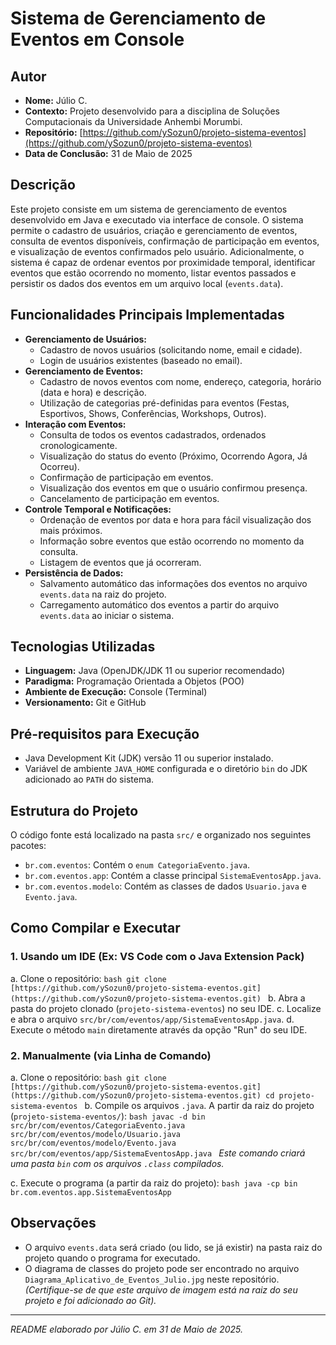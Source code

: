# Sistema de Gerenciamento de Eventos em Console

## Autor
- **Nome:** Júlio C.
- **Contexto:** Projeto desenvolvido para a disciplina de Soluções Computacionais da Universidade Anhembi Morumbi.
- **Repositório:** [https://github.com/ySozun0/projeto-sistema-eventos](https://github.com/ySozun0/projeto-sistema-eventos)
- **Data de Conclusão:** 31 de Maio de 2025

## Descrição
Este projeto consiste em um sistema de gerenciamento de eventos desenvolvido em Java e executado via interface de console. O sistema permite o cadastro de usuários, criação e gerenciamento de eventos, consulta de eventos disponíveis, confirmação de participação em eventos, e visualização de eventos confirmados pelo usuário. Adicionalmente, o sistema é capaz de ordenar eventos por proximidade temporal, identificar eventos que estão ocorrendo no momento, listar eventos passados e persistir os dados dos eventos em um arquivo local (`events.data`).

## Funcionalidades Principais Implementadas
- **Gerenciamento de Usuários:**
  - Cadastro de novos usuários (solicitando nome, email e cidade).
  - Login de usuários existentes (baseado no email).
- **Gerenciamento de Eventos:**
  - Cadastro de novos eventos com nome, endereço, categoria, horário (data e hora) e descrição.
  - Utilização de categorias pré-definidas para eventos (Festas, Esportivos, Shows, Conferências, Workshops, Outros).
- **Interação com Eventos:**
  - Consulta de todos os eventos cadastrados, ordenados cronologicamente.
  - Visualização do status do evento (Próximo, Ocorrendo Agora, Já Ocorreu).
  - Confirmação de participação em eventos.
  - Visualização dos eventos em que o usuário confirmou presença.
  - Cancelamento de participação em eventos.
- **Controle Temporal e Notificações:**
  - Ordenação de eventos por data e hora para fácil visualização dos mais próximos.
  - Informação sobre eventos que estão ocorrendo no momento da consulta.
  - Listagem de eventos que já ocorreram.
- **Persistência de Dados:**
  - Salvamento automático das informações dos eventos no arquivo `events.data` na raiz do projeto.
  - Carregamento automático dos eventos a partir do arquivo `events.data` ao iniciar o sistema.

## Tecnologias Utilizadas
- **Linguagem:** Java (OpenJDK/JDK 11 ou superior recomendado)
- **Paradigma:** Programação Orientada a Objetos (POO)
- **Ambiente de Execução:** Console (Terminal)
- **Versionamento:** Git e GitHub

## Pré-requisitos para Execução
- Java Development Kit (JDK) versão 11 ou superior instalado.
- Variável de ambiente `JAVA_HOME` configurada e o diretório `bin` do JDK adicionado ao `PATH` do sistema.

## Estrutura do Projeto
O código fonte está localizado na pasta `src/` e organizado nos seguintes pacotes:
- `br.com.eventos`: Contém o `enum CategoriaEvento.java`.
- `br.com.eventos.app`: Contém a classe principal `SistemaEventosApp.java`.
- `br.com.eventos.modelo`: Contém as classes de dados `Usuario.java` e `Evento.java`.

## Como Compilar e Executar

### 1. Usando um IDE (Ex: VS Code com o Java Extension Pack)
   a. Clone o repositório:
      ```bash
      git clone [https://github.com/ySozun0/projeto-sistema-eventos.git](https://github.com/ySozun0/projeto-sistema-eventos.git)
      ```
   b. Abra a pasta do projeto clonado (`projeto-sistema-eventos`) no seu IDE.
   c. Localize e abra o arquivo `src/br/com/eventos/app/SistemaEventosApp.java`.
   d. Execute o método `main` diretamente através da opção "Run" do seu IDE.

### 2. Manualmente (via Linha de Comando)
   a. Clone o repositório:
      ```bash
      git clone [https://github.com/ySozun0/projeto-sistema-eventos.git](https://github.com/ySozun0/projeto-sistema-eventos.git)
      cd projeto-sistema-eventos
      ```
   b. Compile os arquivos `.java`. A partir da raiz do projeto (`projeto-sistema-eventos/`):
      ```bash
      javac -d bin src/br/com/eventos/CategoriaEvento.java src/br/com/eventos/modelo/Usuario.java src/br/com/eventos/modelo/Evento.java src/br/com/eventos/app/SistemaEventosApp.java
      ```
      *Este comando criará uma pasta `bin` com os arquivos `.class` compilados.*

   c. Execute o programa (a partir da raiz do projeto):
      ```bash
      java -cp bin br.com.eventos.app.SistemaEventosApp
      ```

## Observações
- O arquivo `events.data` será criado (ou lido, se já existir) na pasta raiz do projeto quando o programa for executado.
- O diagrama de classes do projeto pode ser encontrado no arquivo `Diagrama_Aplicativo_de_Eventos_Julio.jpg` neste repositório. *(Certifique-se de que este arquivo de imagem está na raiz do seu projeto e foi adicionado ao Git).*

---
*README elaborado por Júlio C. em 31 de Maio de 2025.*